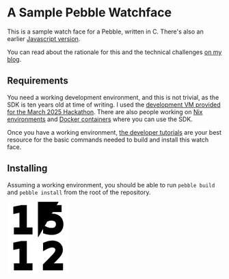 # A Sample Pebble Watchface

This is a sample watch face for a Pebble, written in C.  There's also an earlier [Javascript version](https://github.com/duhrer/pebble-vertin-js).

You can read about the rationale for this and the technical challenges [on my blog](https://duhrer.github.io/2025-02-11-pebble-watch-frame-buffer/).

## Requirements

You need a working development environment, and this is not trivial, as the SDK
is ten years old at time of writing.  I used the [development VM provided for
the March 2025 Hackathon](https://rebble.io/hackathon-002/vm/).  There are also
people working on [Nix environments](https://github.com/sorixelle/pebble.nix)
and [Docker containers](https://github.com/pebble-dev/rebble-docker) where you
can use the SDK.

Once you have a working environment, [the developer
tutorials](https://developer.rebble.io/developer.pebble.com/tutorials/js-watchface-tutorial/part1/index.html)
are your best resource for the basic commands needed to build and install this
watch face.

## Installing

Assuming a working environment, you should be able to run `pebble build` and
`pebble install` from the root of the repository.

![Screenshot from the emulator](./screenshot.png)
